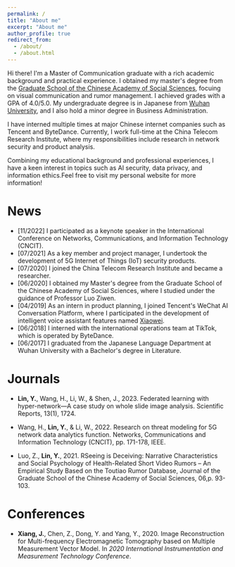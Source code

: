 ```yaml
---
permalink: /
title: "About me"
excerpt: "About me"
author_profile: true
redirect_from: 
  - /about/
  - /about.html
---
```



Hi there! I'm a Master of Communication graduate with a rich academic background and practical experience. I obtained my master's degree from the [Graduate School of the Chinese Academy of Social Sciences](https://www.ucass.edu.cn/en/), focuing on visual communication and rumor management. I achieved grades with a GPA of 4.0/5.0. My undergraduate degree is in Japanese from [Wuhan University](https://en.whu.edu.cn/), and I also hold a minor degree in Business Administration.

I have interned multiple times at major Chinese internet companies such as Tencent and ByteDance. Currently, I work full-time at the China Telecom Research Institute, where my responsibilities include research in network security and product analysis.

Combining my educational background and professional experiences, I have a keen interest in topics such as AI security, data privacy, and information ethics.Feel free to visit my personal website for more information!


News
======
* [11/2022] I participated as a keynote speaker in the International Conference on Networks, Communications, and Information Technology (CNCIT).
* [07/2021] As a key member and project manager, I undertook the development of 5G Internet of Things (IoT) security products.
* [07/2020] I joined the China Telecom Research Institute and became a researcher.
* [06/2020] I obtained my Master's degree from the Graduate School of the Chinese Academy of Social Sciences, where I studied under the guidance of Professor Luo Ziwen. 
* [04/2019] As an intern in product planning, I joined Tencent's WeChat AI Conversation Platform, where I participated in the development of intelligent voice assistant features named [Xiaowei](https://xiaowei.weixin.qq.com/).
* [06/2018] I interned with the international operations team at TikTok, which is operated by ByteDance.
* [06/2017] I graduated from the Japanese Language Department at Wuhan University with a Bachelor's degree in Literature.


Journals
======
* **Lin, Y.**, Wang, H., Li, W., & Shen, J., 2023. Federated learning with hyper-network—A case study on whole slide image analysis. Scientific Reports, 13(1), 1724.

* Wang, H., **Lin, Y.**, & Li, W., 2022.  Research on threat modeling for 5G network data analytics function. Networks, Communications and Information Technology (CNCIT), pp. 171-178, IEEE.

* Luo, Z., **Lin, Y.**, 2021.  RSeeing is Deceiving: Narrative Characteristics and Social Psychology of Health-Related Short Video Rumors – An Empirical Study Based on the Toutiao Rumor Database, Journal of the Graduate School of the Chinese Academy of Social Sciences, 06,p. 93-103.



Conferences
======
* **Xiang, J.**, Chen, Z., Dong, Y. and Yang, Y., 2020. Image Reconstruction for Multi-frequency Electromagnetic Tomography based on Multiple Measurement Vector Model. In *2020 International Instrumentation and Measurement Technology Conference*. 


<!-- 
A data-driven personal website
======
Like many other Jekyll-based GitHub Pages templates, academicpages makes you separate the website's content from its form. The content & metadata of your website are in structured markdown files, while various other files constitute the theme, specifying how to transform that content & metadata into HTML pages. You keep these various markdown (.md), YAML (.yml), HTML, and CSS files in a public GitHub repository. Each time you commit and push an update to the repository, the [GitHub pages](https://pages.github.com/) service creates static HTML pages based on these files, which are hosted on GitHub's servers free of charge.

Many of the features of dynamic content management systems (like Wordpress) can be achieved in this fashion, using a fraction of the computational resources and with far less vulnerability to hacking and DDoSing. You can also modify the theme to your heart's content without touching the content of your site. If you get to a point where you've broken something in Jekyll/HTML/CSS beyond repair, your markdown files describing your talks, publications, etc. are safe. You can rollback the changes or even delete the repository and start over -- just be sure to save the markdown files! Finally, you can also write scripts that process the structured data on the site, such as [this one](https://github.com/academicpages/academicpages.github.io/blob/master/talkmap.ipynb) that analyzes metadata in pages about talks to display [a map of every location you've given a talk](https://academicpages.github.io/talkmap.html).

Getting started
======
1. Register a GitHub account if you don't have one and confirm your e-mail (required!)
1. Fork [this repository](https://github.com/academicpages/academicpages.github.io) by clicking the "fork" button in the top right. 
1. Go to the repository's settings (rightmost item in the tabs that start with "Code", should be below "Unwatch"). Rename the repository "[your GitHub username].github.io", which will also be your website's URL.
1. Set site-wide configuration and create content & metadata (see below -- also see [this set of diffs](http://archive.is/3TPas) showing what files were changed to set up [an example site](https://getorg-testacct.github.io) for a user with the username "getorg-testacct")
1. Upload any files (like PDFs, .zip files, etc.) to the files/ directory. They will appear at https://[your GitHub username].github.io/files/example.pdf.  
1. Check status by going to the repository settings, in the "GitHub pages" section

Site-wide configuration
------
The main configuration file for the site is in the base directory in [_config.yml](https://github.com/academicpages/academicpages.github.io/blob/master/_config.yml), which defines the content in the sidebars and other site-wide features. You will need to replace the default variables with ones about yourself and your site's github repository. The configuration file for the top menu is in [_data/navigation.yml](https://github.com/academicpages/academicpages.github.io/blob/master/_data/navigation.yml). For example, if you don't have a portfolio or blog posts, you can remove those items from that navigation.yml file to remove them from the header. 

Create content & metadata
------
For site content, there is one markdown file for each type of content, which are stored in directories like _publications, _talks, _posts, _teaching, or _pages. For example, each talk is a markdown file in the [_talks directory](https://github.com/academicpages/academicpages.github.io/tree/master/_talks). At the top of each markdown file is structured data in YAML about the talk, which the theme will parse to do lots of cool stuff. The same structured data about a talk is used to generate the list of talks on the [Talks page](https://academicpages.github.io/talks), each [individual page](https://academicpages.github.io/talks/2012-03-01-talk-1) for specific talks, the talks section for the [CV page](https://academicpages.github.io/cv), and the [map of places you've given a talk](https://academicpages.github.io/talkmap.html) (if you run this [python file](https://github.com/academicpages/academicpages.github.io/blob/master/talkmap.py) or [Jupyter notebook](https://github.com/academicpages/academicpages.github.io/blob/master/talkmap.ipynb), which creates the HTML for the map based on the contents of the _talks directory).

**Markdown generator**

I have also created [a set of Jupyter notebooks](https://github.com/academicpages/academicpages.github.io/tree/master/markdown_generator
) that converts a CSV containing structured data about talks or presentations into individual markdown files that will be properly formatted for the academicpages template. The sample CSVs in that directory are the ones I used to create my own personal website at stuartgeiger.com. My usual workflow is that I keep a spreadsheet of my publications and talks, then run the code in these notebooks to generate the markdown files, then commit and push them to the GitHub repository.

How to edit your site's GitHub repository
------
Many people use a git client to create files on their local computer and then push them to GitHub's servers. If you are not familiar with git, you can directly edit these configuration and markdown files directly in the github.com interface. Navigate to a file (like [this one](https://github.com/academicpages/academicpages.github.io/blob/master/_talks/2012-03-01-talk-1.md) and click the pencil icon in the top right of the content preview (to the right of the "Raw | Blame | History" buttons). You can delete a file by clicking the trashcan icon to the right of the pencil icon. You can also create new files or upload files by navigating to a directory and clicking the "Create new file" or "Upload files" buttons. 

Example: editing a markdown file for a talk
![Editing a markdown file for a talk](/images/editing-talk.png)

For more info
------
More info about configuring academicpages can be found in [the guide](https://academicpages.github.io/markdown/). The [guides for the Minimal Mistakes theme](https://mmistakes.github.io/minimal-mistakes/docs/configuration/) (which this theme was forked from) might also be helpful.
 -->